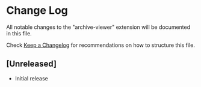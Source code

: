 # Change Log

All notable changes to the "archive-viewer" extension will be documented in this file.

Check [Keep a Changelog](http://keepachangelog.com/) for recommendations on how to structure this file.

## [Unreleased]

- Initial release
